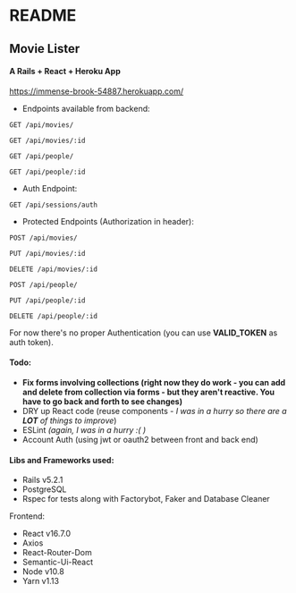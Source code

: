 # README

## Movie Lister
#### A Rails + React + Heroku App
https://immense-brook-54887.herokuapp.com/

* Endpoints available from backend:

`GET /api/movies/`

`GET /api/movies/:id`

`GET /api/people/`

`GET /api/people/:id`


* Auth Endpoint:

`GET /api/sessions/auth`

* Protected Endpoints (Authorization in header):

`POST /api/movies/`

`PUT /api/movies/:id`

`DELETE /api/movies/:id`

`POST /api/people/`

`PUT /api/people/:id`

`DELETE /api/people/:id`

For now there's no proper Authentication (you can use **VALID_TOKEN** as auth token).

#### Todo:
* **Fix forms involving collections (right now they do work - you can add and delete from collection via forms - but they aren't reactive. You have to go back and forth to see changes)**
* DRY up React code (reuse components - _I was in a hurry so there are a **LOT** of things to improve_)
* ESLint _(again, I was in a hurry :( )_
* Account Auth (using jwt or oauth2 between front and back end)

#### Libs and Frameworks used:
* Rails v5.2.1
* PostgreSQL
* Rspec for tests along with Factorybot, Faker and Database Cleaner

Frontend:
* React v16.7.0
* Axios
* React-Router-Dom
* Semantic-Ui-React
* Node v10.8
* Yarn v1.13
